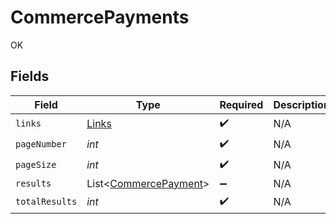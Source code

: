 # CommercePayments

OK


## Fields

| Field                                                           | Type                                                            | Required                                                        | Description                                                     |
| --------------------------------------------------------------- | --------------------------------------------------------------- | --------------------------------------------------------------- | --------------------------------------------------------------- |
| `links`                                                         | [Links](../../models/shared/Links.md)                           | :heavy_check_mark:                                              | N/A                                                             |
| `pageNumber`                                                    | *int*                                                           | :heavy_check_mark:                                              | N/A                                                             |
| `pageSize`                                                      | *int*                                                           | :heavy_check_mark:                                              | N/A                                                             |
| `results`                                                       | List<[CommercePayment](../../models/shared/CommercePayment.md)> | :heavy_minus_sign:                                              | N/A                                                             |
| `totalResults`                                                  | *int*                                                           | :heavy_check_mark:                                              | N/A                                                             |
